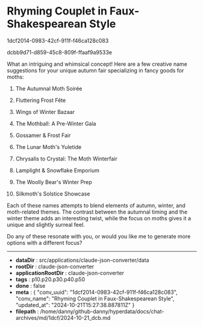 # Rhyming Couplet in Faux-Shakespearean Style

1dcf2014-0983-42cf-911f-f46ca128c083

dcbb9d71-d859-45c8-809f-ffaaf9a9533e

 What an intriguing and whimsical concept! Here are a few creative name suggestions for your unique autumn fair specializing in fancy goods for moths:

1. The Autumnal Moth Soirée

2. Fluttering Frost Fête

3. Wings of Winter Bazaar

4. The Mothball: A Pre-Winter Gala

5. Gossamer & Frost Fair

6. The Lunar Moth's Yuletide

7. Chrysalis to Crystal: The Moth Winterfair

8. Lamplight & Snowflake Emporium

9. The Woolly Bear's Winter Prep

10. Silkmoth's Solstice Showcase

Each of these names attempts to blend elements of autumn, winter, and moth-related themes. The contrast between the autumnal timing and the winter theme adds an interesting twist, while the focus on moths gives it a unique and slightly surreal feel.

Do any of these resonate with you, or would you like me to generate more options with a different focus?

---

* **dataDir** : src/applications/claude-json-converter/data
* **rootDir** : claude-json-converter
* **applicationRootDir** : claude-json-converter
* **tags** : p10.p20.p30.p40.p50
* **done** : false
* **meta** : {
  "conv_uuid": "1dcf2014-0983-42cf-911f-f46ca128c083",
  "conv_name": "Rhyming Couplet in Faux-Shakespearean Style",
  "updated_at": "2024-10-21T15:27:38.887811Z"
}
* **filepath** : /home/danny/github-danny/hyperdata/docs/chat-archives/md/1dcf/2024-10-21_dcb.md